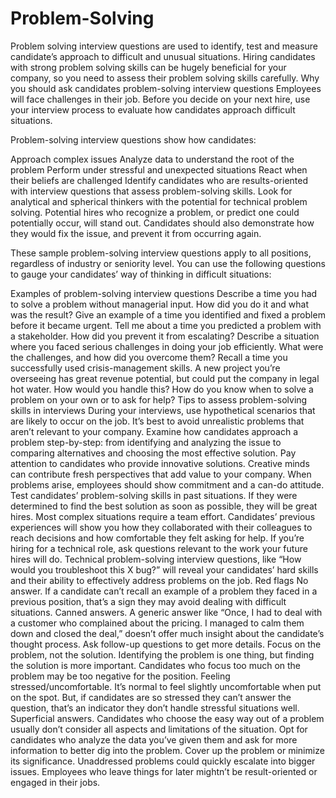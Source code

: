 # Problem-Solving

Problem solving interview questions are used to identify, test and measure candidate’s approach to difficult and unusual situations. Hiring candidates with strong problem solving skills can be hugely beneficial for your company, so you need to assess their problem solving skills carefully. 
Why you should ask candidates problem-solving interview questions
Employees will face challenges in their job. Before you decide on your next hire, use your interview process to evaluate how candidates approach difficult situations.

Problem-solving interview questions show how candidates:

Approach complex issues
Analyze data to understand the root of the problem
Perform under stressful and unexpected situations
React when their beliefs are challenged
Identify candidates who are results-oriented with interview questions that assess problem-solving skills. Look for analytical and spherical thinkers with the potential for technical problem solving. Potential hires who recognize a problem, or predict one could potentially occur, will stand out. Candidates should also demonstrate how they would fix the issue, and prevent it from occurring again.

These sample problem-solving interview questions apply to all positions, regardless of industry or seniority level. You can use the following questions to gauge your candidates’ way of thinking in difficult situations:

Examples of problem-solving interview questions
Describe a time you had to solve a problem without managerial input. How did you do it and what was the result?
Give an example of a time you identified and fixed a problem before it became urgent.
Tell me about a time you predicted a problem with a stakeholder. How did you prevent it from escalating?
Describe a situation where you faced serious challenges in doing your job efficiently. What were the challenges, and how did you overcome them?
Recall a time you successfully used crisis-management skills.
A new project you’re overseeing has great revenue potential, but could put the company in legal hot water. How would you handle this?
How do you know when to solve a problem on your own or to ask for help?
Tips to assess problem-solving skills in interviews
During your interviews, use hypothetical scenarios that are likely to occur on the job. It’s best to avoid unrealistic problems that aren’t relevant to your company.
Examine how candidates approach a problem step-by-step: from identifying and analyzing the issue to comparing alternatives and choosing the most effective solution.
Pay attention to candidates who provide innovative solutions. Creative minds can contribute fresh perspectives that add value to your company.
When problems arise, employees should show commitment and a can-do attitude. Test candidates’ problem-solving skills in past situations. If they were determined to find the best solution as soon as possible, they will be great hires.
Most complex situations require a team effort. Candidates’ previous experiences will show you how they collaborated with their colleagues to reach decisions and how comfortable they felt asking for help.
If you’re hiring for a technical role, ask questions relevant to the work your future hires will do. Technical problem-solving interview questions, like “How would you troubleshoot this X bug?” will reveal your candidates’ hard skills and their ability to effectively address problems on the job.
Red flags
No answer. If a candidate can’t recall an example of a problem they faced in a previous position, that’s a sign they may avoid dealing with difficult situations.
Canned answers. A generic answer like “Once, I had to deal with a customer who complained about the pricing. I managed to calm them down and closed the deal,” doesn’t offer much insight about the candidate’s thought process. Ask follow-up questions to get more details.
Focus on the problem, not the solution. Identifying the problem is one thing, but finding the solution is more important. Candidates who focus too much on the problem may be too negative for the position.
Feeling stressed/uncomfortable. It’s normal to feel slightly uncomfortable when put on the spot. But, if candidates are so stressed they can’t answer the question, that’s an indicator they don’t handle stressful situations well.
Superficial answers. Candidates who choose the easy way out of a problem usually don’t consider all aspects and limitations of the situation. Opt for candidates who analyze the data you’ve given them and ask for more information to better dig into the problem.
Cover up the problem or minimize its significance. Unaddressed problems could quickly escalate into bigger issues. Employees who leave things for later mightn’t be result-oriented or engaged in their jobs.
